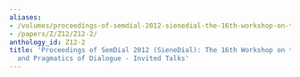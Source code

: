 ```yaml
---
aliases:
- /volumes/proceedings-of-semdial-2012-sienedial-the-16th-workshop-on-the-semantics-and-pragmatics-of-dialogue-invited-talks/
- /papers/Z/Z12/Z12-2/
anthology_id: Z12-2
title: 'Proceedings of SemDial 2012 (SieneDial): The 16th Workshop on the Semantics
  and Pragmatics of Dialogue - Invited Talks'
---
```

